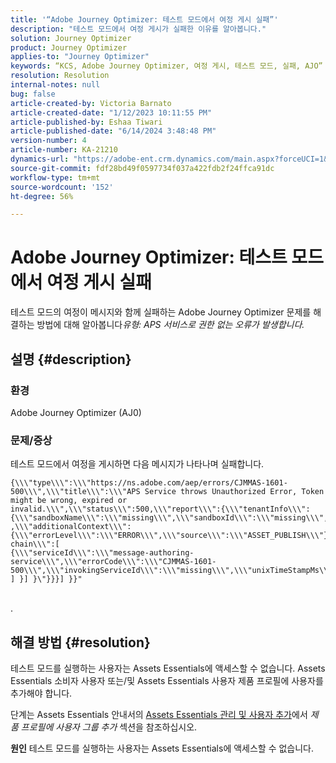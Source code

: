 ```yaml
---
title: '“Adobe Journey Optimizer: 테스트 모드에서 여정 게시 실패”'
description: "테스트 모드에서 여정 게시가 실패한 이유를 알아봅니다."
solution: Journey Optimizer
product: Journey Optimizer
applies-to: "Journey Optimizer"
keywords: “KCS, Adobe Journey Optimizer, 여정 게시, 테스트 모드, 실패, AJO”
resolution: Resolution
internal-notes: null
bug: false
article-created-by: Victoria Barnato
article-created-date: "1/12/2023 10:11:55 PM"
article-published-by: Eshaa Tiwari
article-published-date: "6/14/2024 3:48:48 PM"
version-number: 4
article-number: KA-21210
dynamics-url: "https://adobe-ent.crm.dynamics.com/main.aspx?forceUCI=1&pagetype=entityrecord&etn=knowledgearticle&id=da48411e-c692-ed11-aad1-6045bd006d92"
source-git-commit: fdf28bd49f0597734f037a422fdb2f24ffca91dc
workflow-type: tm+mt
source-wordcount: '152'
ht-degree: 56%

---
```


# Adobe Journey Optimizer: 테스트 모드에서 여정 게시 실패


테스트 모드의 여정이 메시지와 함께 실패하는 Adobe Journey Optimizer 문제를 해결하는 방법에 대해 알아봅니다&#x200B;*유형: APS 서비스로 권한 없는 오류가 발생합니다.*

## 설명 {#description}


### 환경

Adobe Journey Optimizer (AJ0)

### <b>문제/증상</b>

테스트 모드에서 여정을 게시하면 다음 메시지가 나타나며 실패합니다.


```
{\\\"type\\\":\\\"https://ns.adobe.com/aep/errors/CJMMAS-1601-500\\\",\\\"title\\\":\\\"APS Service throws Unauthorized Error, Token might be wrong, expired or invalid.\\\",\\\"status\\\":500,\\\"report\\\":{\\\"tenantInfo\\\":
{\\\"sandboxName\\\":\\\"missing\\\",\\\"sandboxId\\\":\\\"missing\\\",\\\"imsOrgId\\\":\\\"missing\\\"}
,\\\"additionalContext\\\":{\\\"errorLevel\\\":\\\"ERROR\\\",\\\"source\\\":\\\"ASSET_PUBLISH\\\"}},\\\"error-chain\\\":[ 
{\\\"serviceId\\\":\\\"message-authoring-service\\\",\\\"errorCode\\\":\\\"CJMMAS-1601-500\\\",\\\"invokingServiceId\\\":\\\"missing\\\",\\\"unixTimeStampMs\\\":«REDACTED»}
] }] }\"}}}] }}"
```

<br>.

## 해결 방법 {#resolution}


테스트 모드를 실행하는 사용자는 Assets Essentials에 액세스할 수 없습니다. Assets Essentials 소비자 사용자 또는/및 Assets Essentials 사용자 제품 프로필에 사용자를 추가해야 합니다.

단계는 Assets Essentials 안내서의 [Assets Essentials 관리 및 사용자 추가](https://experienceleague.adobe.com/docs/experience-manager-assets-essentials/help/get-started-admins/deploy-administer.html?lang=ko-KR#add-users-to-product-profiles)에서 *제품 프로필에 사용자 그룹 추가* 섹션을 참조하십시오.

<b>원인</b>
테스트 모드를 실행하는 사용자는 Assets Essentials에 액세스할 수 없습니다.
